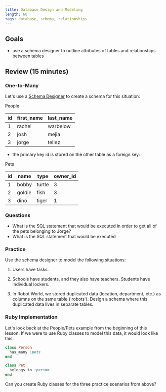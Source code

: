 ```yaml
---
title: Database Design and Modeling
length: 60
tags: database, schema, relationships
---
```


## Goals

* use a schema designer to outline attributes of tables and relationships between tables

## Review (15 minutes)

### One-to-Many

Let's use a [Schema Designer](http://ondras.zarovi.cz/sql/demo/) to create a schema for this situation: 

People

|id |first_name|last_name|
|---|---|---|
|  1| rachel| warbelow  |
|  2|  josh |  mejia |
|  3|  jorge| tellez  |

* the primary key id is stored on the other table as a foreign key:

Pets

|id |name|type|owner_id|
|---|---|---|-----|
|  1| bobby| turtle  | 3|
|  2| goldie |  fish | 3| 
|  3| dino | tiger  | 1| 

### Questions

* What is the SQL statement that would be executed in order to get all of the pets belonging to Jorge? 
* What is the SQL statement that would be executed 

### Practice

Use the schema designer to model the following situations:

1) Users have tasks. 

2) Schools have students, and they also have teachers. Students have individual lockers. 

3) In Robot World, we stored duplicated data (location, department, etc.) as columns on the same table ('robots'). Design a schema where this duplicated data lives in separate tables. 

### Ruby Implementation

Let's look back at the People/Pets example from the beginning of this lesson. If we were to use Ruby classes to model this data, it would look like this:

```ruby
class Person
  has_many :pets
end

class Pet
  belongs_to :person
end
```

Can you create Ruby classes for the three practice scenarios from above? 